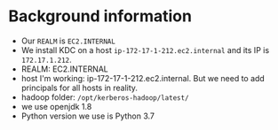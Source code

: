 # Background information
- Our `REALM` is `EC2.INTERNAL`
- We install KDC on a host `ip-172-17-1-212.ec2.internal` and its IP is `172.17.1.212`.
- REALM: EC2.INTERNAL
- host I'm working: ip-172-17-1-212.ec2.internal. But we need to add principals for all hosts in reality.
- hadoop folder: `/opt/kerberos-hadoop/latest/`
- we use openjdk 1.8
- Python version we use is Python 3.7
